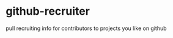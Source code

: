 github-recruiter
================

pull recruiting info for contributors to projects you like on github
